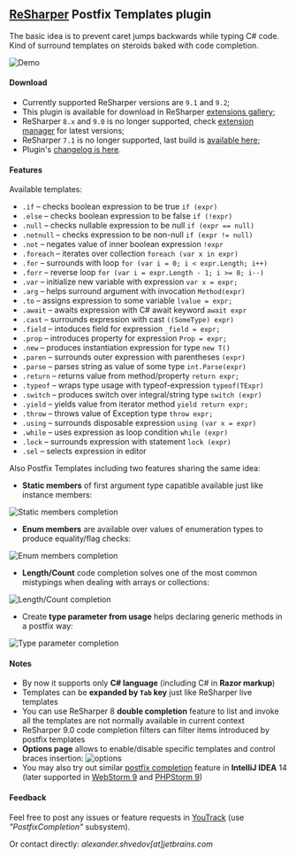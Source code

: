 ﻿[ReSharper](http://jetbrains.com/resharper) Postfix Templates plugin
----------------------------------

The basic idea is to prevent caret jumps backwards while typing C# code.
Kind of surround templates on steroids baked with code completion.


![Demo](https://github.com/controlflow/resharper-postfix/blob/master/Content/postfix.gif)

#### Download

* Currently supported ReSharper versions are `9.1` and `9.2`;
* This plugin is available for download in ReSharper [extensions gallery](http://resharper-plugins.jetbrains.com/packages/ReSharper.Postfix.R90/);
* ReSharper `8.x` and `9.0` is no longer supported, check [extension manager](http://resharper-plugins.jetbrains.com/packages/ReSharper.Postfix/) for latest versions;
* ReSharper `7.1` is no longer supported, last build is [available here](https://dl.dropboxusercontent.com/u/2209105/PostfixCompletion/bin.R7/PostfixCompletion.dll);
* Plugin's [changelog is here](Content/Changelog.md).

#### Features

Available templates:

* `.if` – checks boolean expression to be true `if (expr)`
* `.else` – checks boolean expression to be false `if (!expr)`
* `.null` – checks nullable expression to be null `if (expr == null)`
* `.notnull` – checks expression to be non-null `if (expr != null)`
* `.not` – negates value of inner boolean expression `!expr`
* `.foreach` – iterates over collection `foreach (var x in expr)`
* `.for` – surrounds with loop `for (var i = 0; i < expr.Length; i++)`
* `.forr` – reverse loop `for (var i = expr.Length - 1; i >= 0; i--)`
* `.var` – initialize new variable with expression `var x = expr;`
* `.arg` – helps surround argument with invocation `Method(expr)`
* `.to` – assigns expression to some variable `lvalue = expr;`
* `.await` – awaits expression with C# await keyword `await expr`
* `.cast` – surrounds expression with cast `((SomeType) expr)`
* `.field` – intoduces field for expression `_field = expr;`
* `.prop` – introduces property for expression `Prop = expr;`
* `.new` – produces instantiation expression for type `new T()`
* `.paren` – surrounds outer expression with parentheses `(expr)`
* `.parse` – parses string as value of some type `int.Parse(expr)`
* `.return` – returns value from method/property `return expr;`
* `.typeof` – wraps type usage with typeof-expression `typeof(TExpr)`
* `.switch` – produces switch over integral/string type `switch (expr)`
* `.yield` – yields value from iterator method `yield return expr;`
* `.throw` – throws value of Exception type `throw expr;`
* `.using` – surrounds disposable expression `using (var x = expr)`
* `.while` – uses expression as loop condition `while (expr)`
* `.lock` – surrounds expression with statement `lock (expr)`
* `.sel` – selects expression in editor

Also Postfix Templates including two features sharing the same idea:

* **Static members** of first argument type capatible available just like instance members:

![Static members completion](https://github.com/controlflow/resharper-postfix/blob/master/Content/postfix_static_methods.gif)

* **Enum members** are available over values of enumeration types to produce equality/flag checks:

![Enum members completion](https://github.com/controlflow/resharper-postfix/blob/master/Content/postfix_enums.gif)

* **Length/Count** code completion solves one of the most common mistypings when dealing with arrays or collections:

![Length/Count completion](https://github.com/controlflow/resharper-postfix/blob/master/Content/postfix_lengthcount.gif)

* Create **type parameter from usage** helps declaring generic methods in a postfix way:

![Type parameter completion](https://github.com/controlflow/resharper-postfix/blob/master/Content/postfix_generics.gif)

#### Notes

* By now it supports only **C# language** (including C# in **Razor markup**)
* Templates can be **expanded by `Tab` key** just like ReSharper live templates
* You can use ReSharper 8 **double completion** feature to list and invoke all the templates are not normally available in current context
* ReSharper 9.0 code completion filters can filter items introduced by postfix templates
* **Options page** allows to enable/disable specific templates and control braces insertion:
![options](https://github.com/controlflow/resharper-postfix/blob/master/Content/options.png)
* You may also try out similar [postfix completion](http://blog.jetbrains.com/idea/2014/03/postfix-completion/) feature in **IntelliJ IDEA** 14 (later supported in [WebStorm 9](http://blog.jetbrains.com/webstorm/2014/08/javascript-postfix-completion/) and [PHPStorm 9](http://blog.jetbrains.com/phpstorm/2015/05/postfix-code-completion-for-php-in-phpstorm-9-eap/))

#### Feedback

Feel free to post any issues or feature requests in [YouTrack](http://youtrack.jetbrains.com/issues/RSPL) (use *"PostfixCompletion"* subsystem).

Or contact directly: *alexander.shvedov[at]jetbrains.com*
